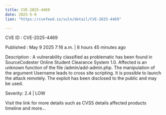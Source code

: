 ```yaml
---
title: CVE-2025-4469
date: 2025-5-9
lien: "https://cvefeed.io/vuln/detail/CVE-2025-4469"

---
```


CVE ID : CVE-2025-4469

Published :  May 9
2025
7:16 a.m. | 8 hours
45 minutes ago

Description : A vulnerability classified as problematic has been found in SourceCodester Online Student Clearance System 1.0. Affected is an unknown function of the file /admin/add-admin.php. The manipulation of the argument Username leads to cross site scripting. It is possible to launch the attack remotely. The exploit has been disclosed to the public and may be used.

Severity: 2.4 | LOW

Visit the link for more details
such as CVSS details
affected products
timeline
and more...

